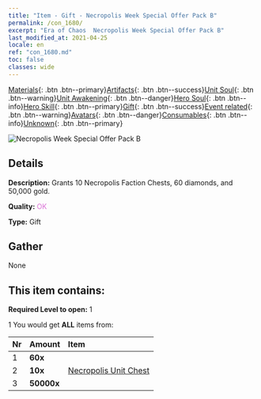 ```yaml
---
title: "Item - Gift - Necropolis Week Special Offer Pack B"
permalink: /con_1680/
excerpt: "Era of Chaos  Necropolis Week Special Offer Pack B"
last_modified_at: 2021-04-25
locale: en
ref: "con_1680.md"
toc: false
classes: wide
---
```

 [Materials](/Items/){: .btn .btn--primary}[Artifacts](/Items/Artifacts/){: .btn .btn--success}[Unit Soul](/Items/UnitSoul/){: .btn .btn--warning}[Unit Awakening](/Items/UnitAwakening/){: .btn .btn--danger}[Hero Soul](/Items/HeroSoul/){: .btn .btn--info}[Hero Skill](/Items/HeroSkill/){: .btn .btn--primary}[Gift](/Items/Gift/){: .btn .btn--success}[Event related](/Items/Events/){: .btn .btn--warning}[Avatars](/Items/Avatars/){: .btn .btn--danger}[Consumables](/Items/Consumables/){: .btn .btn--info}[Unknown](/Items/Unknown/){: .btn .btn--primary}

 ![Necropolis Week Special Offer Pack B](/images/t/i_907220.png)

## Details
 **Description:** Grants 10 Necropolis Faction Chests, 60 diamonds, and 50,000 gold.

 **Quality:** <span style="color: #DA70D6">OK</span>

 **Type:** Gift

## Gather

  None

## This item contains:

 **Required Level to open:** 1

 1 You would get **ALL** items  from:

  | Nr | Amount |     Item    |
  |:---|:-------|:------------|
  | 1 |  **60x** | <i class="fas fa-gem"/> |  | 
  | 2 |  **10x** | [Necropolis Unit Chest](/Items/con_1271/) |  | 
  | 3 |  **50000x** | <i class="fas fa-coins"/> |  | 

